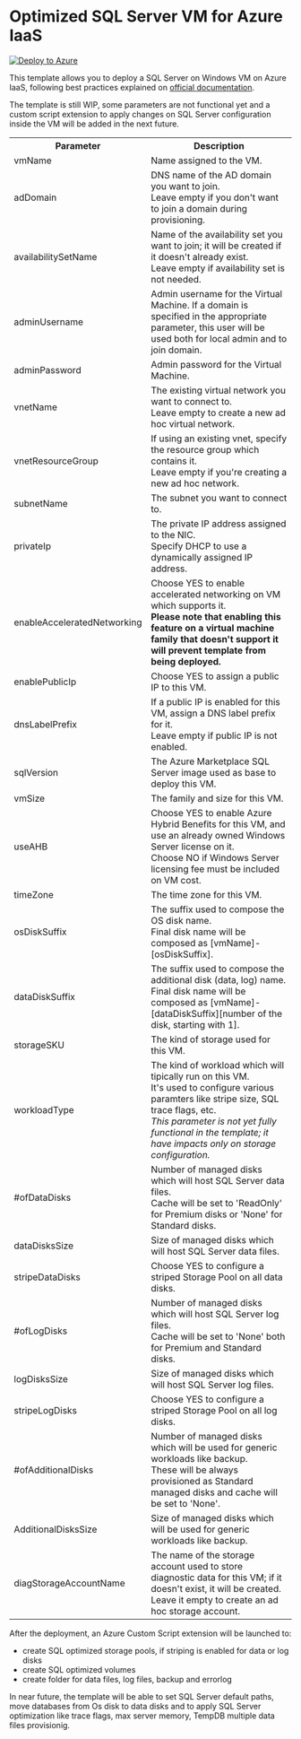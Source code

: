 # Optimized SQL Server VM for Azure IaaS

[![Deploy to Azure](http://azuredeploy.net/deploybutton.png)](https://azuredeploy.net/)

This template allows you to deploy a SQL Server on Windows VM on Azure IaaS, following best practices explained on <a href="https://docs.microsoft.com/en-us/azure/virtual-machines/windows/sql/virtual-machines-windows-sql-performance">official documentation</a>.

The template is still WIP, some parameters are not functional yet and a custom script extension to apply changes on SQL Server configuration inside the VM will be added in the next future.

<table>
    <tr>
        <th>Parameter</th>
        <th>Description</th>
    </tr>
    <tr>
        <td>vmName</td>
        <td>Name assigned to the VM.</td>
    </tr>
    <tr>
        <td>adDomain</td>
        <td>DNS name of the AD domain you want to join.<br>
            Leave empty if you don't want to join a domain during provisioning.</td>
    </tr>
    <tr>
        <td>availabilitySetName</td>
        <td>Name of the availability set you want to join; it will be created if it doesn't already exist.<br>
            Leave empty if availability set is not needed.</td>
    </tr>
    <tr>
        <td>adminUsername</td>
        <td>Admin username for the Virtual Machine. If a domain is specified in the appropriate parameter, this user will be used both for local admin and to join domain.</td>
    </tr>
    <tr>
        <td>adminPassword</td>
        <td>Admin password for the Virtual Machine.</td>
    </tr>
    <tr>
        <td>vnetName</td>
        <td>The existing virtual network you want to connect to.<br>
        Leave empty to create a new ad hoc virtual network.</td>
    </tr>
    <tr>
        <td>vnetResourceGroup</td>
        <td>If using an existing vnet, specify the resource group which contains it.<br>
        Leave empty if you're creating a new ad hoc network.</td>
    </tr>
    <tr>
        <td>subnetName</td>
        <td>The subnet you want to connect to.</td>
    </tr>
    <tr>
        <td>privateIp</td>
        <td>The private IP address assigned to the NIC.<br>
        Specify DHCP to use a dynamically assigned IP address.</td>
    </tr>
    <tr>
        <td>enableAcceleratedNetworking</td>
        <td>Choose YES to enable accelerated networking on VM which supports it.<br>
        <B>Please note that enabling this feature on a virtual machine family that doesn't support it will prevent template from being deployed.</b></td>
    </tr>
    <tr>
        <td>enablePublicIp</td>
        <td>Choose YES to assign a public IP to this VM.
    </tr>
    <tr>
        <td>dnsLabelPrefix</td>
        <td>If a public IP is enabled for this VM, assign a DNS label prefix for it.<br>
        Leave empty if public IP is not enabled.</td>
    </tr>
    <tr>
        <td>sqlVersion</td>
        <td>The Azure Marketplace SQL Server image used as base to deploy this VM.</td>
    </tr>
    <tr>
        <td>vmSize</td>
        <td>The family and size for this VM.</td>
    </tr>
    <tr>
        <td>useAHB</td>
        <td>Choose YES to enable Azure Hybrid Benefits for this VM, and use an already owned Windows Server license on it.<br>
        Choose NO if Windows Server licensing fee must be included on VM cost.
        </td>
    </tr>
    <tr>
        <td>timeZone</td>
        <td>The time zone for this VM.</td>
    </tr>
    <tr>
        <td>osDiskSuffix</td>
        <td>The suffix used to compose the OS disk name.<br>
        Final disk name will be composed as [vmName]-[osDiskSuffix].</td>
    </tr>
    <tr>
        <td>dataDiskSuffix</td>
        <td>The suffix used to compose the additional disk (data, log) name.<br>
        Final disk name will be composed as [vmName]-[dataDiskSuffix][number of the disk, starting with 1].</td>
    </tr>
    <tr>
        <td>storageSKU</td>
        <td>The kind of storage used for this VM.</td>
    </tr>
    <tr>
        <td>workloadType</td>
        <td>The kind of workload which will tipically run on this VM.<br>
        It's used to configure various paramters like stripe size, SQL trace flags, etc.<br>
        <i>This parameter is not yet fully functional in the template; it have impacts only on storage configuration.</i></td>    </tr>
    <tr>
        <td>#ofDataDisks</td>
        <td>Number of managed disks which will host SQL Server data files.<br>
        Cache will be set to 'ReadOnly' for Premium disks or 'None' for Standard disks.</td>
    </tr>
    <tr>
        <td>dataDisksSize</td>
        <td>Size of managed disks which will host SQL Server data files.</td>
    </tr>
    <tr>
        <td>stripeDataDisks</td>
        <td>Choose YES to configure a striped Storage Pool on all data disks.</td>
    </tr>
    <tr>
        <td>#ofLogDisks</td>
        <td>Number of managed disks which will host SQL Server log files.<br>
        Cache will be set to 'None' both for Premium and Standard disks.</td>
    </tr>
    <tr>
        <td>logDisksSize</td>
        <td>Size of managed disks which will host SQL Server log files.</td>
    </tr>
    <tr>
        <td>stripeLogDisks</td>
        <td>Choose YES to configure a striped Storage Pool on all log disks.</td>
    </tr>
        <tr>
        <td>#ofAdditionalDisks</td>
        <td>Number of managed disks which will be used for generic workloads like backup.<br>
        These will be always provisioned as Standard managed disks and cache will be set to 'None'.</td>
    </tr>
    <tr>
        <td>AdditionalDisksSize</td>
        <td>Size of managed disks which will be used for generic workloads like backup.</td>
    </tr>
    <tr>
        <td>diagStorageAccountName</td>
        <td>The name of the storage account used to store diagnostic data for this VM; if it doesn't exist, it will be created.<br>
        Leave it empty to create an ad hoc storage account.</td>
    </tr>
</table>

After the deployment, an Azure Custom Script extension will be launched to:
<ul>
    <li>create SQL optimized storage pools, if striping is enabled for data or log disks</li>
    <li>create SQL optimized volumes</li>
    <li>create folder for data files, log files, backup and errorlog
</ul>

In near future, the template will be able to set SQL Server default paths, move databases from Os disk to data disks and to apply SQL Server optimization like trace flags, max server memory, TempDB multiple data files provisionig.
